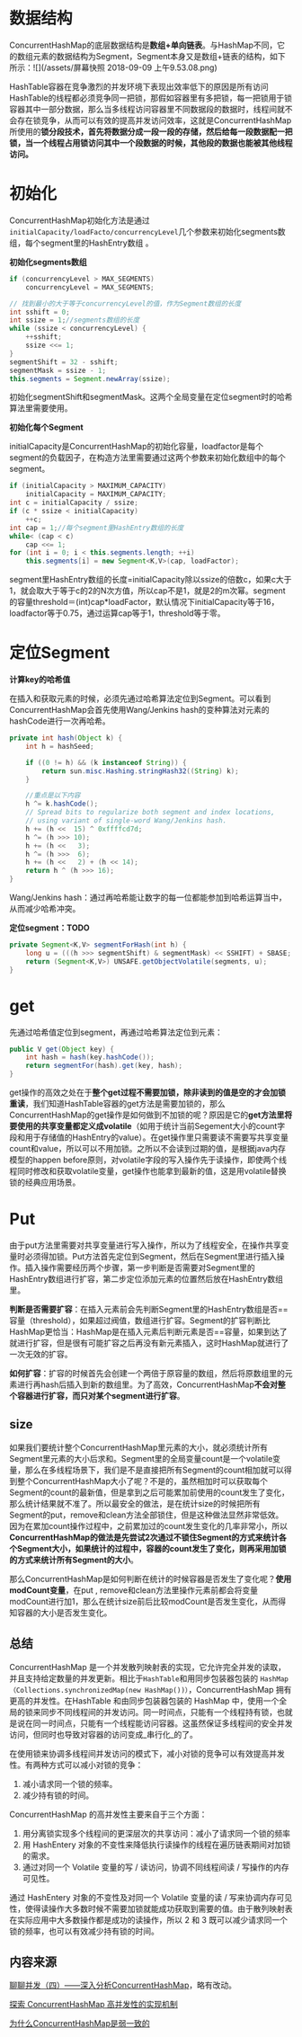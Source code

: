 # 数据结构

ConcurrentHashMap的底层数据结构是**数组+单向链表**。与HashMap不同，它的数组元素的数据结构为Segment，Segment本身又是数组+链表的结构，如下所示：![](/assets/屏幕快照 2018-09-09 上午9.53.08.png)

HashTable容器在竞争激烈的并发环境下表现出效率低下的原因是所有访问HashTable的线程都必须竞争同一把锁，那假如容器里有多把锁，每一把锁用于锁容器其中一部分数据，那么当多线程访问容器里不同数据段的数据时，线程间就不会存在锁竞争，从而可以有效的提高并发访问效率，这就是ConcurrentHashMap所使用的**锁分段技术，首先将数据分成一段一段的存储，然后给每一段数据配一把锁，当一个线程占用锁访问其中一个段数据的时候，其他段的数据也能被其他线程访问。**

# 初始化

ConcurrentHashMap初始化方法是通过`initialCapacity/loadFacto/concurrencyLevel`几个参数来初始化segments数组，每个segment里的HashEntry数组 。

**初始化segments数组**

```java
if (concurrencyLevel > MAX_SEGMENTS)
    concurrencyLevel = MAX_SEGMENTS;

// 找到最小的大于等于concurrencyLevel的值，作为Segment数组的长度
int sshift = 0;
int ssize = 1;//segments数组的长度
while (ssize < concurrencyLevel) {
    ++sshift;
    ssize <<= 1;
}
segmentShift = 32 - sshift;
segmentMask = ssize - 1;
this.segments = Segment.newArray(ssize);
```

初始化segmentShift和segmentMask。这两个全局变量在定位segment时的哈希算法里需要使用。

**初始化每个Segment**

initialCapacity是ConcurrentHashMap的初始化容量，loadfactor是每个segment的负载因子，在构造方法里需要通过这两个参数来初始化数组中的每个segment。

```java
if (initialCapacity > MAXIMUM_CAPACITY)
    initialCapacity = MAXIMUM_CAPACITY;
int c = initialCapacity / ssize;
if (c * ssize < initialCapacity)
    ++c;
int cap = 1;//每个segment里HashEntry数组的长度
while< (cap < c)
    cap <<= 1;
for (int i = 0; i < this.segments.length; ++i)
    this.segments[i] = new Segment<K,V>(cap, loadFactor);
```

segment里HashEntry数组的长度=initialCapacity除以ssize的倍数c，如果c大于1，就会取大于等于c的2的N次方值，所以cap不是1，就是2的m次幂。segment的容量threshold＝\(int\)cap\*loadFactor，默认情况下initialCapacity等于16，loadfactor等于0.75，通过运算cap等于1，threshold等于零。

# 定位Segment

**计算key的哈希值**

在插入和获取元素的时候，必须先通过哈希算法定位到Segment。可以看到ConcurrentHashMap会首先使用Wang/Jenkins hash的变种算法对元素的hashCode进行一次再哈希。

```java
private int hash(Object k) {
    int h = hashSeed;

    if ((0 != h) && (k instanceof String)) {
        return sun.misc.Hashing.stringHash32((String) k);
    }

    //重点是以下内容
    h ^= k.hashCode();
    // Spread bits to regularize both segment and index locations,
    // using variant of single-word Wang/Jenkins hash.
    h += (h <<  15) ^ 0xffffcd7d;
    h ^= (h >>> 10);
    h += (h <<   3);
    h ^= (h >>>  6);
    h += (h <<   2) + (h << 14);
    return h ^ (h >>> 16);
}
```

Wang/Jenkins hash：通过再哈希能让数字的每一位都能参加到哈希运算当中，从而减少哈希冲突。

**定位segment：TODO**

```java
private Segment<K,V> segmentForHash(int h) {
    long u = (((h >>> segmentShift) & segmentMask) << SSHIFT) + SBASE;
    return (Segment<K,V>) UNSAFE.getObjectVolatile(segments, u);
}
```

# get

先通过哈希值定位到segment，再通过哈希算法定位到元素：

```java
public V get(Object key) {
    int hash = hash(key.hashCode());
    return segmentFor(hash).get(key, hash);
}
```

get操作的高效之处在于**整个get过程不需要加锁，除非读到的值是空的才会加锁重读**，我们知道HashTable容器的get方法是需要加锁的，那么ConcurrentHashMap的get操作是如何做到不加锁的呢？原因是它的**get方法里将要使用的共享变量都定义成volatile**（如用于统计当前Segement大小的count字段和用于存储值的HashEntry的value）。在get操作里只需要读不需要写共享变量count和value，所以可以不用加锁。之所以不会读到过期的值，是根据java内存模型的happen before原则，对volatile字段的写入操作先于读操作，即使两个线程同时修改和获取volatile变量，get操作也能拿到最新的值，这是用volatile替换锁的经典应用场景。

# Put

由于put方法里需要对共享变量进行写入操作，所以为了线程安全，在操作共享变量时必须得加锁。Put方法首先定位到Segment，然后在Segment里进行插入操作。插入操作需要经历两个步骤，第一步判断是否需要对Segment里的HashEntry数组进行扩容，第二步定位添加元素的位置然后放在HashEntry数组里。

**判断是否需要扩容**：在插入元素前会先判断Segment里的HashEntry数组是否==容量（threshold），如果超过阀值，数组进行扩容。Segment的扩容判断比HashMap更恰当：HashMap是在插入元素后判断元素是否==容量，如果到达了就进行扩容，但是很有可能扩容之后再没有新元素插入，这时HashMap就进行了一次无效的扩容。

**如何扩容**：扩容的时候首先会创建一个两倍于原容量的数组，然后将原数组里的元素进行再hash后插入到新的数组里。为了高效，ConcurrentHashMap**不会对整个容器进行扩容，而只对某个segment进行扩容**。

## size

如果我们要统计整个ConcurrentHashMap里元素的大小，就必须统计所有Segment里元素的大小后求和。Segment里的全局变量count是一个volatile变量，那么在多线程场景下，我们是不是直接把所有Segment的count相加就可以得到整个ConcurrentHashMap大小了呢？不是的，虽然相加时可以获取每个Segment的count的最新值，但是拿到之后可能累加前使用的count发生了变化，那么统计结果就不准了。所以最安全的做法，是在统计size的时候把所有Segment的put，remove和clean方法全部锁住，但是这种做法显然非常低效。 因为在累加count操作过程中，之前累加过的count发生变化的几率非常小，所以**ConcurrentHashMap的做法是先尝试2次通过不锁住Segment的方式来统计各个Segment大小，如果统计的过程中，容器的count发生了变化，则再采用加锁的方式来统计所有Segment的大小**。

那么ConcurrentHashMap是如何判断在统计的时候容器是否发生了变化呢？**使用modCount变量**，在put , remove和clean方法里操作元素前都会将变量modCount进行加1，那么在统计size前后比较modCount是否发生变化，从而得知容器的大小是否发生变化。

## 总结

ConcurrentHashMap 是一个并发散列映射表的实现，它允许完全并发的读取，并且支持给定数量的并发更新。相比于`HashTable`和用同步包装器包装的 `HashMap（Collections.synchronizedMap(new HashMap())）`，ConcurrentHashMap 拥有更高的并发性。在HashTable 和由同步包装器包装的 HashMap 中，使用一个全局的锁来同步不同线程间的并发访问。同一时间点，只能有一个线程持有锁，也就是说在同一时间点，只能有一个线程能访问容器。这虽然保证多线程间的安全并发访问，但同时也导致对容器的访问变成_串行化_的了。

在使用锁来协调多线程间并发访问的模式下，减小对锁的竞争可以有效提高并发性。有两种方式可以减小对锁的竞争：

1. 减小请求同一个锁的频率。
2. 减少持有锁的时间。

ConcurrentHashMap 的高并发性主要来自于三个方面：

1. 用分离锁实现多个线程间的更深层次的共享访问：减小了请求同一个锁的频率
2. 用 HashEntery 对象的不变性来降低执行读操作的线程在遍历链表期间对加锁的需求。
3. 通过对同一个 Volatile 变量的写 / 读访问，协调不同线程间读 / 写操作的内存可见性。

通过 HashEntery 对象的不变性及对同一个 Volatile 变量的读 / 写来协调内存可见性，使得读操作大多数时候不需要加锁就能成功获取到需要的值。由于散列映射表在实际应用中大多数操作都是成功的读操作，所以 2 和 3 既可以减少请求同一个锁的频率，也可以有效减少持有锁的时间。



## 内容来源

[聊聊并发（四）——深入分析ConcurrentHashMap](http://www.infoq.com/cn/articles/ConcurrentHashMap)，略有改动。

[探索 ConcurrentHashMap 高并发性的实现机制](https://www.ibm.com/developerworks/cn/java/java-lo-concurrenthashmap/)

[为什么ConcurrentHashMap是弱一致的](http://ifeve.com/concurrenthashmap-weakly-consistent/)




